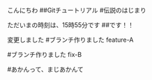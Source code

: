 こんにちわ
##Gitチュートリアル
#伝説のはじまり

ただいまの時刻は、15時55分です
##です！！

変更しました
#ブランチ作りました
feature-A

#ブランチ作りました
fix-B

#あかんって、まじあかんて